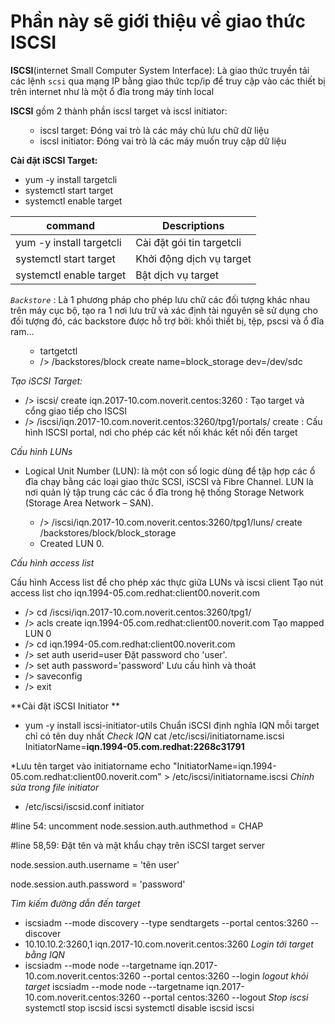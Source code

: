 # **Phần này sẽ giới thiệu về giao thức ISCSI**

**ISCSI**(internet Small Computer System Interface): Là giao thức truyền tải các lệnh `scsi` qua mạng IP bằng giao thức tcp/ip để truy cập vào các thiết bị trên internet như là một ổ đĩa trong máy tính local

**ISCSI** gồm 2 thành phần iscsl target và iscsl initiator:
<ul>
  <ul>
    <li>iscsl target: Đóng vai trò là các máy chủ lưu chữ dữ liệu</li> 
    <li>iscsl initiator: Đóng vai trò là các máy muốn truy cập dữ liệu</li>
  </ul>
</ul>
  
**Cài đặt iSCSI Target:**
- yum -y install targetcli
- systemctl start target
- systemctl enable target

|               command                        |           Descriptions
|----------------------------------------------|----------------------------
|yum -y install targetcli|Cài đặt gói tin targetcli
|systemctl start target|Khởi động dịch vụ target
|systemctl enable target|Bật dịch vụ target

*`Backstore`* : Là 1 phương pháp cho phép lưu chữ các đối tượng khác nhau trên máy cục bộ, tạo ra 1 nơi lưu trữ và xác định tài nguyên sẽ sử dụng cho đối tượng đó, các backstore được hỗ trợ bởi: khối thiết bị, tệp, pscsi và ổ đĩa ram...
<ul>
  <ul>
    <li>tartgetctl</li>
    <li>/> /backstores/block create name=block_storage dev=/dev/sdc</li>
  </ul>
  </ul>
  
*Tạo iSCSI Target:*
  - /> iscsi/ create iqn.2017-10.com.noverit.centos:3260 : Tạo target và cổng giao tiếp cho ISCSI
  - /> /iscsi/iqn.2017-10.com.noverit.centos:3260/tpg1/portals/ create : Cấu hình ISCSI portal, nơi cho phép các kết nối khác kết nối đến target
  
*Cấu hình LUNs*
  - Logical Unit Number (LUN): là một con số logic dùng để tập hợp các ổ đĩa chạy bằng các loại giao thức SCSI, iSCSI và Fibre Channel. LUN là nơi quản lý tập trung các các ổ đĩa trong hệ thống Storage Network (Storage Area Network – SAN).
<ul>
  <ul>
    <li>/> /iscsi/iqn.2017-10.com.noverit.centos:3260/tpg1/luns/ create /backstores/block/block_storage
    <li>Created LUN 0.
  </ul>
  </ul>
  
*Cấu hình access list*

Cấu hình Access list để cho phép xác thực giữa LUNs và iscsi client
Tạo nút access list cho iqn.1994-05.com.redhat:client00.noverit.com
- /> cd /iscsi/iqn.2017-10.com.noverit.centos:3260/tpg1/
- /> acls create iqn.1994-05.com.redhat:client00.noverit.com
Tạo mapped LUN 0
- /> cd iqn.1994-05.com.redhat:client00.noverit.com
- /> set auth userid=user
Đặt password cho 'user'.
- /> set auth password='password'
Lưu cấu hình và thoát
- /> saveconfig
- /> exit

**Cài đặt iSCSI Initiator **

- yum -y install iscsi-initiator-utils
Chuẩn iSCSI định nghĩa IQN mỗi target chỉ có tên duy nhất
*Check IQN*
cat /etc/iscsi/initiatorname.iscsi
InitiatorName=**iqn.1994-05.com.redhat:2268c31791**

*Lưu tên target vào initiatorname
echo "InitiatorName=iqn.1994-05.com.redhat:client00.noverit.com" > /etc/iscsi/initiatorname.iscsi
*Chỉnh sửa trong file initiator*
- /etc/iscsi/iscsid.conf initiator

#line 54: uncomment
node.session.auth.authmethod = CHAP

#line 58,59: Đặt tên và mật khẩu chạy trên iSCSI target server

node.session.auth.username = 'tên user'

node.session.auth.password = 'password'

*Tìm kiếm đường dẫn đến target*
- iscsiadm --mode discovery --type sendtargets --portal centos:3260 --discover
- 10.10.10.2:3260,1 iqn.2017-10.com.noverit.centos:3260
*Login tới target bằng IQN*
- iscsiadm --mode node --targetname iqn.2017-10.com.noverit.centos:3260 --portal centos:3260 --login
*logout khỏi target*
iscsiadm --mode node --targetname iqn.2017-10.com.noverit.centos:3260 --portal centos:3260  --logout
*Stop iscsi*
systemctl stop iscsid iscsi
systemctl disable iscsid iscsi
